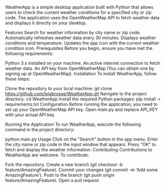 WeatherApp is a simple desktop application built with Python that allows users to check the current weather conditions for a specified city or zip code. The application uses the OpenWeatherMap API to fetch weather data and displays it directly on your desktop.

Features Search for weather information by city name or zip code. Automatically refreshes weather data every 30 minutes. Displays weather conditions and temperature. Updates the app icon with the current weather condition icon. Prerequisites Before you begin, ensure you have met the following requirements:

Python 3.x installed on your machine. An active internet connection to fetch weather data. An API key from OpenWeatherMap (You can obtain one by signing up at OpenWeatherMap). Installation To install WeatherApp, follow these steps:

Clone the repository to your local machine: git clone https://github.com/iplabrosse/WeatherApp.git Navigate to the project directory: cd WeatherApp Install the required Python packages: pip install -r requirements.txt Configuration Before running the application, you need to set up your OpenWeatherMap API key. Open main.py and replace API_KEY with your actual API key.

Running the Application To run WeatherApp, execute the following command in the project directory:

python main.py Usage Click on the "Search" button in the app menu. Enter the city name or zip code in the input window that appears. Press "OK" to fetch and display the weather information. Contributing Contributions to WeatherApp are welcome. To contribute:

Fork the repository. Create a new branch (git checkout -b feature/AmazingFeature). Commit your changes (git commit -m 'Add some AmazingFeature'). Push to the branch (git push origin feature/AmazingFeature). Open a pull request.
